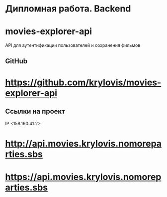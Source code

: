 # Дипломная работа. Backend
# movies-explorer-api
API для аутентификации пользователей и сохранения фильмов

## GitHub
# https://github.com/krylovis/movies-explorer-api

## Ссылки на проект
IP <158.160.41.2>

# http://api.movies.krylovis.nomoreparties.sbs
# https://api.movies.krylovis.nomoreparties.sbs
